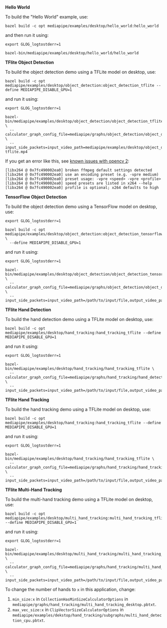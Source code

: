 **Hello World**

To build the "Hello World" example, use:

```
bazel build -c opt mediapipe/examples/desktop/hello_world:hello_world
```

and then run it using:

```
export GLOG_logtostderr=1

bazel-bin/mediapipe/examples/desktop/hello_world/hello_world
```

**TFlite Object Detection**

To build the object detection demo using a TFLite model on desktop, use:

```
bazel build -c opt mediapipe/examples/desktop/object_detection:object_detection_tflite --define MEDIAPIPE_DISABLE_GPU=1
```

and run it using:

```
export GLOG_logtostderr=1

bazel-bin/mediapipe/examples/desktop/object_detection/object_detection_tflite \
  --calculator_graph_config_file=mediapipe/graphs/object_detection/object_detection_desktop_tflite_graph.pbtxt \
  --input_side_packets=input_video_path=mediapipe/examples/desktop/object_detection/test_video.mp4,output_video_path=/tmp/object_detection-tflite.mp4
```

If you get an error like this, see [known issues with opencv 2](https://github.com/google/mediapipe/blob/master/mediapipe/docs/object_detection_desktop.md#known-issues-with-opencv-2):

```
[libx264 @ 0x7fc490002ea0] broken ffmpeg default settings detected
[libx264 @ 0x7fc490002ea0] use an encoding preset (e.g. -vpre medium)
[libx264 @ 0x7fc490002ea0] preset usage: -vpre <speed> -vpre <profile>
[libx264 @ 0x7fc490002ea0] speed presets are listed in x264 --help
[libx264 @ 0x7fc490002ea0] profile is optional; x264 defaults to high
```

**TensorFlow Object Detection**

To build the object detection demo using a TensorFlow model on desktop, use:

```
export GLOG_logtostderr=1

bazel build -c opt mediapipe/examples/desktop/object_detection:object_detection_tensorflow \
  --define MEDIAPIPE_DISABLE_GPU=1
```

and run it using:

```
export GLOG_logtostderr=1

bazel-bin/mediapipe/examples/desktop/object_detection/object_detection_tensorflow  \
  --calculator_graph_config_file=mediapipe/graphs/object_detection/object_detection_desktop_tensorflow_graph.pbtxt  \
  --input_side_packets=input_video_path=/path/to/input/file,output_video_path=/path/to/output/file
```

**TFlite Hand Detection**

To build the hand detection demo using a TFLite model on desktop, use:

```
bazel build -c opt mediapipe/examples/desktop/hand_tracking:hand_tracking_tflite --define MEDIAPIPE_DISABLE_GPU=1
```

and run it using:

```
export GLOG_logtostderr=1

bazel-bin/mediapipe/examples/desktop/hand_tracking/hand_tracking_tflite \
  --calculator_graph_config_file=mediapipe/graphs/hand_tracking/hand_detection_desktop.pbtxt \
  --input_side_packets=input_video_path=/path/to/input/file,output_video_path=/path/to/output/file
```

**TFlite Hand Tracking**

To build the hand tracking demo using a TFLite model on desktop, use:

```
bazel build -c opt mediapipe/examples/desktop/hand_tracking:hand_tracking_tflite --define MEDIAPIPE_DISABLE_GPU=1
```

and run it using:

```
export GLOG_logtostderr=1

bazel-bin/mediapipe/examples/desktop/hand_tracking/hand_tracking_tflite \
  --calculator_graph_config_file=mediapipe/graphs/hand_tracking/hand_tracking_desktop.pbtxt \
  --input_side_packets=input_video_path=/path/to/input/file,output_video_path=/path/to/output/file
```

**TFlite Multi-Hand Tracking**

To build the multi-hand tracking demo using a TFLite model on desktop, use:

```
bazel build -c opt mediapipe/examples/desktop/multi_hand_tracking:multi_hand_tracking_tflite --define MEDIAPIPE_DISABLE_GPU=1
```

and run it using:

```
export GLOG_logtostderr=1

bazel-bin/mediapipe/examples/desktop/multi_hand_tracking/multi_hand_tracking_tflite \
  --calculator_graph_config_file=mediapipe/graphs/hand_tracking/multi_hand_tracking_desktop.pbtxt \
  --input_side_packets=input_video_path=/path/to/input/file,output_video_path=/path/to/output/file
```

To change the number of hands to `x` in this application, change:

1. `min_size:x` in `CollectionHasMinSizeCalculatorOptions` in `mediapipe/graphs/hand_tracking/multi_hand_tracking_desktop.pbtxt`.
2. `max_vec_size:x` in `ClipVectorSizeCalculatorOptions` in `mediapipe/examples/dekstop/hand_tracking/subgraphs/multi_hand_detection_cpu.pbtxt`.
